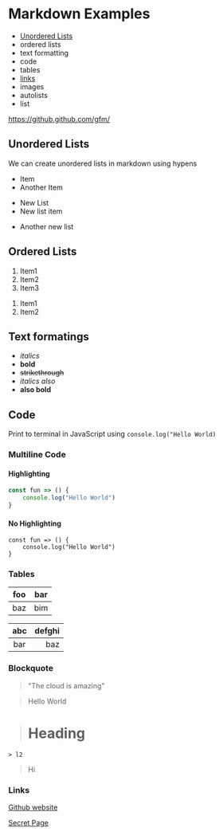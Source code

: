 # Markdown Examples

- [Unordered Lists](#unordered-lists)
- ordered lists
- text formatting
- code
- tables 
- [links](#links) 
- images 
- autolists
- list

https://github.github.com/gfm/

## Unordered Lists
We can create unordered lists in markdown using hypens
- Item 
- Another Item
+ New List 
+ New list item 
- Another new list

## Ordered Lists
1. Item1
1. Item2
1. Item3
1) Item1
1) Item2

## Text formatings 
- *italics*
- **bold**
- ~~strikethrough~~
- _italics also_
- __also bold__

## Code 

Print to terminal in JavaScript using `console.log("Hello World)`

### Multiline Code
#### Highlighting
```js
const fun => () {
    console.log("Hello World")
}
```
#### No Highlighting
```
const fun => () {
    console.log("Hello World")
}
```

### Tables 
| foo | bar |
| --- | --- |
| baz | bim |

| abc | defghi |
:-: | -----------:
bar | baz

### Blockquote

> "The cloud is amazing"

> Hello World

> # Heading
    > l2
> Hi


### Links
[Github website](https://github.com)

[Secret Page](./secret.markdown)

